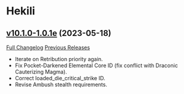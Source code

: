 # Hekili

## [v10.1.0-1.0.1e](https://github.com/Hekili/hekili/tree/v10.1.0-1.0.1e) (2023-05-18)
[Full Changelog](https://github.com/Hekili/hekili/compare/v10.1.0-1.0.1d...v10.1.0-1.0.1e) [Previous Releases](https://github.com/Hekili/hekili/releases)

- Iterate on Retribution priority again.  
- Fix Pocket-Darkened Elemental Core ID (fix conflict with Draconic Cauterizing Magma).  
- Correct loaded\_die\_critical\_strike ID.  
- Revise Ambush stealth requirements.  
